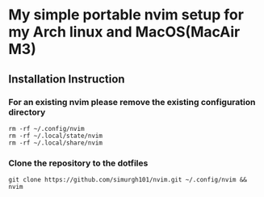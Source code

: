 # My simple portable nvim setup for my Arch linux and MacOS(MacAir M3)
## Installation Instruction
### For an existing nvim please remove the existing configuration directory
```
rm -rf ~/.config/nvim
rm -rf ~/.local/state/nvim
rm -rf ~/.local/share/nvim
```
### Clone the repository to the dotfiles
```
git clone https://github.com/simurgh101/nvim.git ~/.config/nvim && nvim
```
